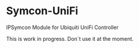 # Symcon-UniFi
IPSymcon Module for Ubiquiti UniFi Controller

This is work in progress. Don´t use it at the moment.
